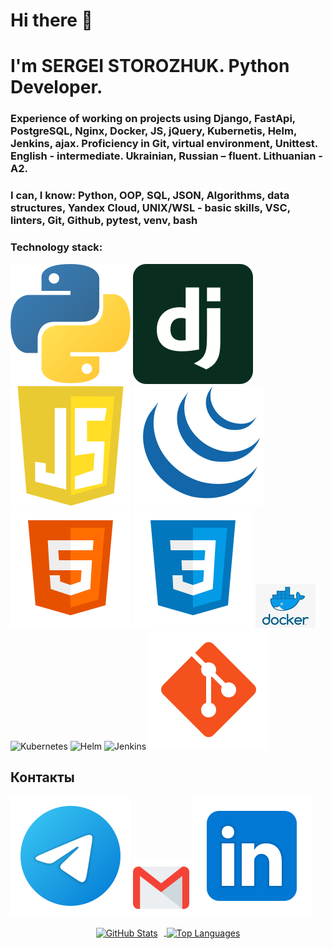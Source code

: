 # Hi there 👋
# I'm SERGEI STOROZHUK. Python Developer.
### Experience of working on projects using Django, FastApi, PostgreSQL, Nginx, Docker, JS, jQuery, Kubernetis, Helm, Jenkins, ajax. Proficiency in Git, virtual environment, Unittest. English - intermediate. Ukrainian, Russian – fluent. Lithuanian - A2.

### I can, I know: Python, OOP, SQL, JSON, Algorithms, data structures, Yandex Cloud, UNIX/WSL - basic skills, VSC, linters, Git, Github, pytest, venv, bash

### Technology stack: 
![Python](/svg/python.svg)
![Django](/svg/django.svg)
![JS](/svg/javascript1.svg)
![jQuery](/svg/jquery-4.svg)
![HTML](/svg/html-5.svg)
![CSS](/svg/css3.svg)
![Docker](/svg/docker.png)
![Kubernetes](https://cdn.jsdelivr.net/gh/devicons/devicon/icons/kubernetes/kubernetes-plain.svg)
![Helm](https://cdn.jsdelivr.net/gh/devicons/devicon/icons/helm/helm-original.svg)
![Jenkins](https://cdn.jsdelivr.net/gh/devicons/devicon/icons/jenkins/jenkins-plain.svg)
![Git](/svg/git.svg)

## Контакты
[<img src="./svg/telegram.svg">](https://t.me/AKafer82)
[<img src="./svg/gmail.svg" width="90px" height="90px">](mailto:akafer82@gmail.com)
[<img src="./svg/Linkedin.svg">](https://www.linkedin.com/in/sergey-storozhuk-2a128b244/)

<div align="center">
  <a href="https://github-readme-stats.vercel.app/api?username=akafer&hide=contribs&show_icons=true&theme=dark">
    <img align="center" height="130" style="margin-right: 10px" src="https://github-readme-stats.vercel.app/api?username=akafer&hide=contribs&show_icons=true&theme=dark" alt="GitHub Stats" />
  </a>
  <a href="https://github-readme-stats.vercel.app/api/top-langs/?username=akafer&layout=compact&theme=dark">
    <img align="center" height="130" src="https://github-readme-stats.vercel.app/api/top-langs/?username=akafer&layout=compact&theme=dark" alt="Top Languages" />
  </a>
</div>

<!--
**AKafer/AKafer** is a ✨ _special_ ✨ repository because its `README.md` (this file) appears on your GitHub profile.

Here are some ideas to get you started:

- 🔭 I’m currently working on ...
- 🌱 I’m currently learning ...
- 👯 I’m looking to collaborate on ...
- 🤔 I’m looking for help with ...
- 💬 Ask me about ...
- 📫 How to reach me: ...
- 😄 Pronouns: ...
- ⚡ Fun fact: ...
-->
